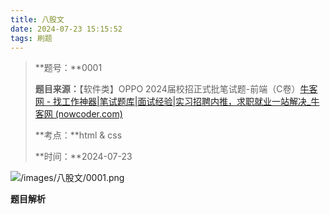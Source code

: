 ```yaml
---
title: 八股文
date: 2024-07-23 15:15:52
tags: 刷题
---
```

>**题号：**0001
>
>**题目来源：**【软件类】OPPO 2024届校招正式批笔试题-前端（C卷）[牛客网 - 找工作神器|笔试题库|面试经验|实习招聘内推，求职就业一站解决_牛客网 (nowcoder.com)](https://www.nowcoder.com/exam/test/81577268/submission?pid=57453464)
>
>**考点：**html & css
>
>**时间：**2024-07-23

![/images/八股文/0001.png]()

**题目解析**

